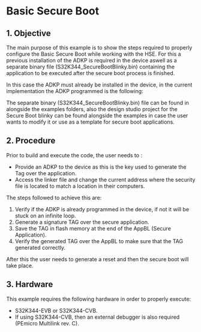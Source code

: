 # Basic Secure Boot

## 1. Objective
The main purpose of this example is to show the steps required to properly configure the Basic Secure Boot while working with the HSE. For this a previous installation of the ADKP is required in the device aswell as a separate binary file (S32K344_SecureBootBlinky.bin) containing the application to be executed after the secure boot process is finished. 

In this case the ADKP must already be installed in the device, in the current implementation the ADKP programmed is the following:

The separate binary (S32K344_SecureBootBlinky.bin) file can be found in alongside the examples folders, also the design studio project for the Secure Boot blinky can be found alongside the examples in case the user wants to modify it or use as a template for secure boot applications.

## 2. Procedure

Prior to build and execute the code, the user needs to :
- Provide an ADKP to the device as this is the key used to generate the Tag over the application.
- Access the linker file and change the current address where the security file is located to match a location in their computers.

The steps followed to achieve this are: 
1. Verify if the ADKP is already programmed in the device, if not it will be stuck on an infinite loop.
2. Generate a signature TAG over the secure application.
3. Save the TAG in flash memory at the end of the AppBL (Secure Application).
4. Verify the generated TAG over the AppBL to make sure that the TAG generated correctly.

After this the user needs to generate a reset and then the secure boot will take place.

## 3. Hardware
This example requires the following hardware in order to properly execute:
- S32K344-EVB or S32K344-CVB.
- If using S32K344-CVB, then an external debugger is also required (PEmicro Multilink rev. C). 
